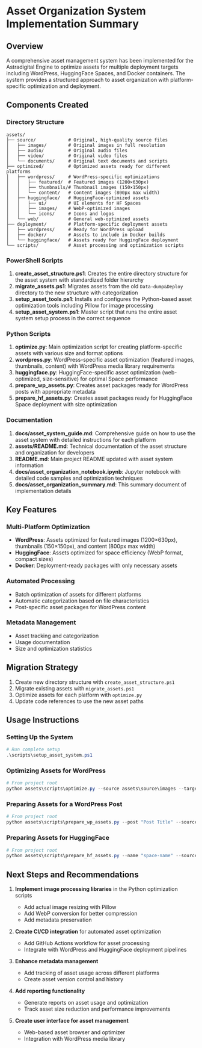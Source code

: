 # Asset Organization System Implementation Summary

## Overview
A comprehensive asset management system has been implemented for the Astradigital Engine to optimize assets for multiple deployment targets including WordPress, HuggingFace Spaces, and Docker containers. The system provides a structured approach to asset organization with platform-specific optimization and deployment.

## Components Created

### Directory Structure
```
assets/
├── source/            # Original, high-quality source files
│   ├── images/        # Original images in full resolution
│   ├── audio/         # Original audio files
│   ├── video/         # Original video files
│   └── documents/     # Original text documents and scripts
├── optimized/         # Optimized assets ready for different platforms
│   ├── wordpress/     # WordPress-specific optimizations
│   │   ├── featured/  # Featured images (1200×630px)
│   │   ├── thumbnails/# Thumbnail images (150×150px)
│   │   └── content/   # Content images (800px max width)
│   ├── huggingface/   # HuggingFace-optimized assets
│   │   ├── ui/        # UI elements for HF Spaces
│   │   ├── images/    # WebP-optimized images
│   │   └── icons/     # Icons and logos
│   └── web/           # General web-optimized assets
├── deployment/        # Platform-specific deployment assets
│   ├── wordpress/     # Ready for WordPress upload
│   ├── docker/        # Assets to include in Docker builds
│   └── huggingface/   # Assets ready for HuggingFace deployment
└── scripts/           # Asset processing and optimization scripts
```

### PowerShell Scripts
1. **create_asset_structure.ps1**: Creates the entire directory structure for the asset system with standardized folder hierarchy
2. **migrate_assets.ps1**: Migrates assets from the old `Data-dump&Deploy` directory to the new structure with categorization
3. **setup_asset_tools.ps1**: Installs and configures the Python-based asset optimization tools including Pillow for image processing
4. **setup_asset_system.ps1**: Master script that runs the entire asset system setup process in the correct sequence

### Python Scripts
1. **optimize.py**: Main optimization script for creating platform-specific assets with various size and format options
2. **wordpress.py**: WordPress-specific asset optimization (featured images, thumbnails, content) with WordPress media library requirements
3. **huggingface.py**: HuggingFace-specific asset optimization (web-optimized, size-sensitive) for optimal Space performance
4. **prepare_wp_assets.py**: Creates asset packages ready for WordPress posts with appropriate metadata
5. **prepare_hf_assets.py**: Creates asset packages ready for HuggingFace Space deployment with size optimization

### Documentation
1. **docs/asset_system_guide.md**: Comprehensive guide on how to use the asset system with detailed instructions for each platform
2. **assets/README.md**: Technical documentation of the asset structure and organization for developers
3. **README.md**: Main project README updated with asset system information
4. **docs/asset_organization_notebook.ipynb**: Jupyter notebook with detailed code samples and optimization techniques
5. **docs/asset_organization_summary.md**: This summary document of implementation details

## Key Features

### Multi-Platform Optimization
- **WordPress**: Assets optimized for featured images (1200×630px), thumbnails (150×150px), and content (800px max width)
- **HuggingFace**: Assets optimized for space efficiency (WebP format, compact sizes)
- **Docker**: Deployment-ready packages with only necessary assets

### Automated Processing
- Batch optimization of assets for different platforms
- Automatic categorization based on file characteristics
- Post-specific asset packages for WordPress content

### Metadata Management
- Asset tracking and categorization
- Usage documentation
- Size and optimization statistics

## Migration Strategy
1. Create new directory structure with `create_asset_structure.ps1`
2. Migrate existing assets with `migrate_assets.ps1`
3. Optimize assets for each platform with `optimize.py`
4. Update code references to use the new asset paths

## Usage Instructions

### Setting Up the System
```powershell
# Run complete setup
.\scripts\setup_asset_system.ps1
```

### Optimizing Assets for WordPress
```powershell
# From project root
python assets\scripts\optimize.py --source assets\source\images --target wordpress
```

### Preparing Assets for a WordPress Post
```powershell
# From project root
python assets\scripts\prepare_wp_assets.py --post "Post Title" --source assets\source\images\post-folder
```

### Preparing Assets for HuggingFace
```powershell
# From project root
python assets\scripts\prepare_hf_assets.py --name "space-name" --source assets\source\images
```

## Next Steps and Recommendations

1. **Implement image processing libraries** in the Python optimization scripts
   - Add actual image resizing with Pillow
   - Add WebP conversion for better compression
   - Add metadata preservation

2. **Create CI/CD integration** for automated asset optimization
   - Add GitHub Actions workflow for asset processing
   - Integrate with WordPress and HuggingFace deployment pipelines

3. **Enhance metadata management**
   - Add tracking of asset usage across different platforms
   - Create asset version control and history

4. **Add reporting functionality**
   - Generate reports on asset usage and optimization
   - Track asset size reduction and performance improvements

5. **Create user interface for asset management**
   - Web-based asset browser and optimizer
   - Integration with WordPress media library
